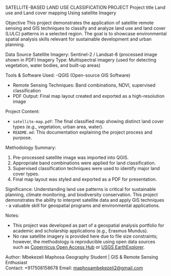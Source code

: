 SATELLITE-BASED LAND USE CLASSIFICATION PROJECT
Project title
Land use and Land cover mapping Using satellite Imagery

Objective
This project demonstrates the application of satellite remote sensing and GIS techniques to classify and analyze land use and land cover (LULC) patterns in a selected region. The goal is to showcase environmental spatial analysis skills relevant for sustainable development and urban planning.

Data Source
Satellite Imagery: Sentinel-2 / Landsat-8 (processed image shown in PDF)
Imagery Type: Multispectral imagery (used for detecting vegetation, water bodies, and built-up areas)

Tools & Software Used:
-QGIS (Open-source GIS Software)
- Remote Sensing Techniques: Band combinations, NDVI, supervised classification
- PDF Output: Final map layout created and exported as a high-resolution image

 Project Content:	
- `satellite-map.pdf`: The final classified map showing distinct land cover types (e.g., vegetation, urban area, water).
- `README.md`: This documentation explaining the project process and purpose.

Methodology Summary:
1. Pre-processed satellite image was imported into QGIS.
2. Appropriate band combinations were applied for land classification.
3. Supervised classification techniques were used to identify major land cover types.
4. Final map layout was styled and exported as a PDF for presentation.

 Significance:
Understanding land use patterns is critical for sustainable planning, climate monitoring, and biodiversity conservation. This project demonstrates the ability to interpret satellite data and apply GIS techniques - a valuable skill for geospatial programs and environmental applications.

Notes:
- This project was developed as part of a geospatial analysis portfolio for academic and scholarship applications (e.g., Erasmus Mundus).
- No raw satellite imagery is provided here due to file size constraints; however, the methodology is reproducible using open data sources such as [Copernicus Open Access Hub](https://scihub.copernicus.eu/) or [USGS EarthExplorer](https://earthexplorer.usgs.gov/).

Author:
Mbekezeli Maphosa
Geography Student | GIS & Remote Sensing Enthusiast  
Contact: +917508158678
Email: maphosambekezeli2@gmail.com
